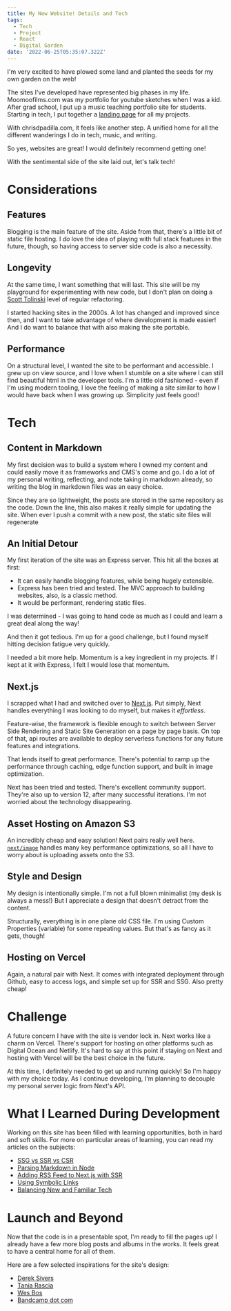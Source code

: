 ```yaml
---
title: My New Website! Details and Tech
tags:
  - Tech
  - Project
  - React
  - Digital Garden
date: '2022-06-25T05:35:07.322Z'
---
```


I'm very excited to have plowed some land and planted the seeds for my own garden on the web!

The sites I've developed have represented big phases in my life. Moomoofilms.com was my portfolio for youtube sketches when I was a kid. After grad school, I put up a music teaching portfolio site for students. Starting in tech, I put together a [landing page](https://chrispadilla.dev) for all my projects.

With chrisdpadilla.com, it feels like another step. A unified home for all the different wanderings I do in tech, music, and writing.

So yes, websites are great! I would definitely recommend getting one!

With the sentimental side of the site laid out, let's talk tech!

# Considerations

## Features

Blogging is the main feature of the site. Aside from that, there's a little bit of static file hosting. I _do_ love the idea of playing with full stack features in the future, though, so having access to server side code is also a necessity.

## Longevity

At the same time, I want something that will last. This site will be my playground for experimenting with new code, but I don't plan on doing a [Scott Tolinski](https://scotttolinski.com/) level of regular refactoring.

I started hacking sites in the 2000s. A lot has changed and improved since then, and I want to take advantage of where development is made easier! And I do want to balance that with also making the site portable.

## Performance

On a structural level, I wanted the site to be performant and accessible. I grew up on view source, and I love when I stumble on a site where I can still find beautiful html in the developer tools. I'm a little old fashioned - even if I'm using modern tooling, I love the feeling of making a site similar to how I would have back when I was growing up. Simplicity just feels good!

# Tech

## Content in Markdown

My first decision was to build a system where I owned my content and could easily move it as frameworks and CMS's come and go. I do a lot of my personal writing, reflecting, and note taking in markdown already, so writing the blog in markdown files was an easy choice.

Since they are so lightweight, the posts are stored in the same repository as the code. Down the line, this also makes it really simple for updating the site. When ever I push a commit with a new post, the static site files will regenerate

## An Initial Detour

My first iteration of the site was an Express server. This hit all the boxes at first:

- It can easily handle blogging features, while being hugely extensible.
- Express has been tried and tested. The MVC approach to building websites, also, is a classic method.
- It would be performant, rendering static files.

I was determined - I was going to hand code as much as I could and learn a great deal along the way!

And then it got tedious. I'm up for a good challenge, but I found myself hitting decision fatigue very quickly.

I needed a bit more help. Momentum is a key ingredient in my projects. If I kept at it with Express, I felt I would lose that momentum.

## Next.js

I scrapped what I had and switched over to [Next.js](https://nextjs.org/). Put simply, Next handles everything I was looking to do myself, but makes it _effortless_.

Feature-wise, the framework is flexible enough to switch between Server Side Rendering and Static Site Generation on a page by page basis. On top of that, api routes are available to deploy serverless functions for any future features and integrations.

That lends itself to great performance. There's potential to ramp up the performance through caching, edge function support, and built in image optimization.

Next has been tried and tested. There's excellent community support. They're also up to version 12, after many successful iterations. I'm not worried about the technology disappearing.

## Asset Hosting on Amazon S3

An incredibly cheap and easy solution! Next pairs really well here. [`next/image`](https://nextjs.org/docs/basic-features/image-optimization) handles many key performance optimizations, so all I have to worry about is uploading assets onto the S3.

## Style and Design

My design is intentionally simple. I'm not a full blown minimalist (my desk is always a mess!) But I appreciate a design that doesn't detract from the content.

Structurally, everything is in one plane old CSS file. I'm using Custom Properties (variable) for some repeating values. But that's as fancy as it gets, though!

## Hosting on Vercel

Again, a natural pair with Next. It comes with integrated deployment through Github, easy to access logs, and simple set up for SSR and SSG. Also pretty cheap!

# Challenge

A future concern I have with the site is vendor lock in. Next works like a charm on Vercel. There's support for hosting on other platforms such as Digital Ocean and Netlify. It's hard to say at this point if staying on Next and hosting with Vercel will be the best choice in the future.

At this time, I definitely needed to get up and running quickly! So I'm happy with my choice today. As I continue developing, I'm planning to decouple my personal server logic from Next's API.

# What I Learned During Development

Working on this site has been filled with learning opportunities, both in hard and soft skills. For more on particular areas of learning, you can read my articles on the subjects:

- [SSG vs SSR vs CSR](/rendering)
- [Parsing Markdown in Node](/parsemd)
- [Adding RSS Feed to Next.js with SSR](/rssnext)
- [Using Symbolic Links](/symlinks)
- [Balancing New and Familiar Tech](/pareto)

# Launch and Beyond

Now that the code is in a presentable spot, I'm ready to fill the pages up! I already have a few more blog posts and albums in the works. It feels great to have a central home for all of them.

Here are a few selected inspirations for the site's design:

- [Derek Sivers](https://sive.rs/)
- [Tania Rascia](https://www.taniarascia.com/)
- [Wes Bos](https://wesbos.com/)
- [Bandcamp dot com](https://bandcamp.com/)
